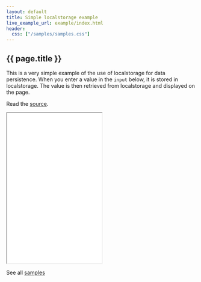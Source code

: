 ```yaml
---
layout: default
title: Simple localstorage example
live_example_url: example/index.html
header:
  css: ["/samples/samples.css"]
---
```


## {{ page.title }}

This is a very simple example of the use of localstorage for data
persistence. When you enter a value in the `input` below, it is stored
in localstorage. The value is then retrieved from localstorage and displayed
on the page.

Read the
[source](https://github.com/dart-lang/dart-samples/tree/master/web/html5/localstorage/basics).

<iframe class="running-app-frame"
        style="height:400px;width:50%;"
        src="{{page.live_example_url}}">
</iframe>

See all [samples](/samples/)
